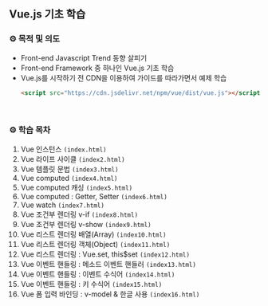 ## Vue.js 기초 학습
### ⚙️ 목적 및 의도
- Front-end Javascript Trend 동향 살피기
- Front-end Framework 중 하나인 Vue.js 기초 학습
- Vue.js를 시작하기 전 CDN을 이용하여 가이드를 따라가면서 예제 학습
  ```html
  <script src="https://cdn.jsdelivr.net/npm/vue/dist/vue.js"></script>
  ```

<br>

### ⚙️ 학습 목차
1. Vue 인스턴스 `(index.html)`
2. Vue 라이프 사이클 `(index2.html)`
3. Vue 템플릿 문법 `(index3.html)`
4. Vue computed `(index4.html)`
5. Vue computed 캐싱 `(index5.html)`
6. Vue computed : Getter, Setter `(index6.html)`
7. Vue watch `(index7.html)`
8. Vue 조건부 렌더링 v-if `(index8.html)`
9. Vue 조건부 렌더링 v-show `(index9.html)`
10. Vue 리스트 렌더링 배열(Array) `(index10.html)`
11. Vue 리스트 렌더링 객체(Object) `(index11.html)`
12. Vue 리스트 렌더링 : Vue.set, this$set `(index12.html)`
13. Vue 이벤트 핸들링 : 메소드 이벤트 핸들러 `(index13.html)`
14. Vue 이벤트 핸들링 : 이벤트 수식어 `(index14.html)`
15. Vue 이벤트 핸들링 : 키 수식어 `(index15.html)`
16. Vue 폼 입력 바인딩 : v-model & 한글 사용 `(index16.html)`